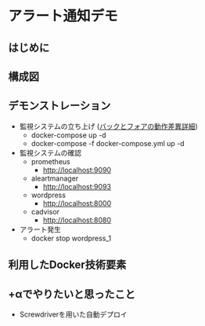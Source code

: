 # アラート通知デモ

## はじめに

## 構成図

## デモンストレーション
- 監視システムの立ち上げ ([バックとフォアの動作差異詳細](https://docs.docker.jp/engine/reference/run.html))
  - docker-compose up -d
  - docker-compose -f docker-compose.yml up -d
- 監視システムの確認
  - prometheus
    - [http://localhost:9090](http://localhost:9090)
  - aleartmanager
    - [http://localhost:9093](http://localhost:9093)
  - wordpress
    - [http://localhost:8000](http://localhost:8000)
   - cadvisor 
     - [http://localhost:8080](http://localhost:8080)
- アラート発生
  - docker stop wordpress_1

## 利用したDocker技術要素

## +αでやりたいと思ったこと
- Screwdriverを用いた自動デプロイ
